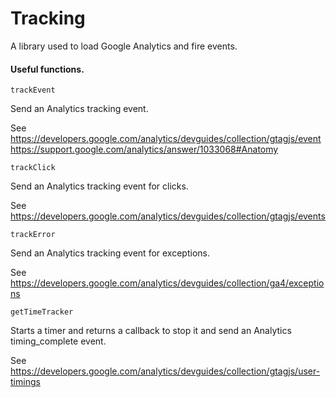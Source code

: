 # Tracking

A library used to load Google Analytics and fire events. 

#### Useful functions. 


`trackEvent`

Send an Analytics tracking event.

See 
https://developers.google.com/analytics/devguides/collection/gtagjs/event
https://support.google.com/analytics/answer/1033068#Anatomy

`trackClick`

Send an Analytics tracking event for clicks.

See https://developers.google.com/analytics/devguides/collection/gtagjs/events

`trackError`

Send an Analytics tracking event for exceptions.

See https://developers.google.com/analytics/devguides/collection/ga4/exceptions

`getTimeTracker`

Starts a timer and returns a callback to stop it and send an Analytics timing_complete event.

See https://developers.google.com/analytics/devguides/collection/gtagjs/user-timings
